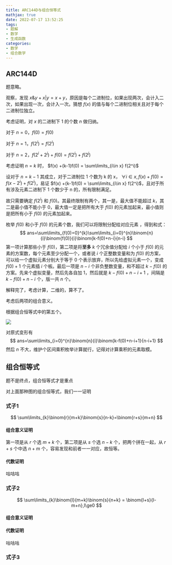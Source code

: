```yaml
---
title: ARC144D与组合恒等式
mathjax: true
date: 2022-07-17 13:52:25
tags:
- 题解
- 数学
- 生成函数
categories:
- 数学
- 组合数学
---
```


## ARC144D

题意略。

观察，发现 $x \& y + x |y = x+y$，原因是每个二进制位，如果出现两次，会计入二次，如果出现一次，会计入一次。猜想 $f(x)$ 的值与每个二进制位相关且对于每个二进制位独立。

考虑证明，对 $x$ 的二进制下 $1$ 的个数 $n$ 做归纳。

对于 $n=0$，$f(0)=f(0)$

对于 $n=1$，$f(2^i) = f(2^i)$

对于 $n=2$，$f(2^i+2^j) + f(0) = f(2^i) +f(2^j)$

考虑证明 $n=k$ 时， $f(x) +(k-1)f(0) = \sum\limits_{i\in x} f(2^i)$

设对于 $n=k-1$ 其成立，对于二进制位 1 个数为 k 的 x， $\forall i\in x,f(x)+f(0)=f(x-2^i) + f(2^i)$，易证 $f(x) +(k-1)f(0) = \sum\limits_{i\in x} f(2^i)$，且对于所有涉及元素二进制下 1 个数少于 n 的，所有限制满足。

故只需要确定 $f(2^i)$ 和 $f(0)$。其最终限制有两个，其一是，最大值不能超过 $k$，其二是最小值不能小于 0，最大值一定是把所有大于 $f(0)$ 的元素加起来，最小值则是把所有小于 $f(0)$ 的元素加起来。

枚举 $f(0)$ 和小于 $f(0)$ 的元素个数，我们可以将限制分配给对应元素 ，得到和式：
$$
ans=\sum\limits_{f(0)=0}^{k}\sum\limits_{i=0}^{n}\binom{n}{i}\binom{f(0)}{i}\binom{k-f(0)+n-i}{n-i}
$$
第一项计算那些小于 $f(0)$，第二项是将**至多** $k$ 个冗余值分配给 $i$ 个小于 $f(0)$ 的元素的方案数，每个元素至少分配一个，或者说 $i$ 个正整数变量和为 $f(0)$ 的方案，可以给一个虚拟元素分别大于等于 0 个表示放弃，所以先给虚拟元素一个，变成 $f(0)+1$ 个元素插 $i$ 个板。最后一项是 $n-i$ 个非负整数变量，和不超过 $k-f(0)$ 的方案。先来个虚拟变量，然后先各自加 $1$，然后就是 $k-f(0)+n-i+1$ ，间隔是 $k-f(0)+n-i$ 个，版一共 $n$ 个。

解释完了，考虑计算，二维的，算不了。

考虑后两项的组合意义。

根据组合恒等式中的第五个。

![](https://cdn.luogu.com.cn/upload/image_hosting/ewpo1rn4.png)

对原式变形有
$$
ans=\sum\limits_{i=0}^{n}\binom{n}{i}\binom{k-f(0)+n-i+1}{n-i+1}
$$
然后 $n$ 不大，维护个区间乘积枚举计算就行，记得对计算乘积的元素取模。

## 组合恒等式

题不是终点，组合恒等式才是重点

对上面那种图的组合恒等式，我们一一证明

### 式子1

$$
\sum\limits_{k}\binom{r}{m+k}\binom{s}{n-k}=\binom{r+s}{m+n}
$$

#### 组合意义证明

第一项是从 $r$ 个选 $m+k$ 个，第二项是从 $s$ 个选 $n-k$ 个，把两个拼在一起，从 $r+s$ 个中选 $n+m$ 个，容易发现和前者一一对应，故恒等。

#### 代数证明

咕咕咕

### 式子2

$$
\sum\limits_{k}\binom{l}{m+k}\binom{s}{n+k} = \binom{l+s}{l-m+n},l\ge0
$$

#### 组合意义证明



####  代数证明

咕咕咕

### 式子3

